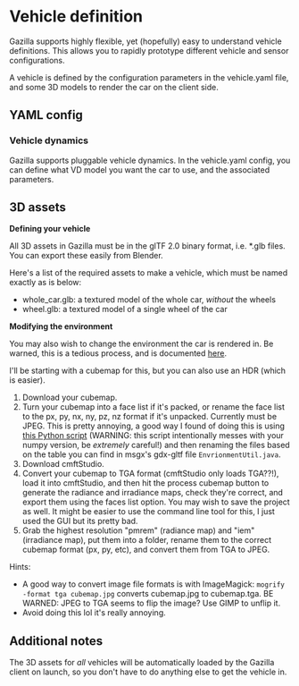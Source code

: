 # Vehicle definition
Gazilla supports highly flexible, yet (hopefully) easy to understand vehicle definitions. This allows
you to rapidly prototype different vehicle and sensor configurations.

A vehicle is defined by the configuration parameters in the vehicle.yaml file, and some 3D models to 
render the car on the client side.

## YAML config
### Vehicle dynamics
Gazilla supports pluggable vehicle dynamics. In the vehicle.yaml config, you can define what
VD model you want the car to use, and the associated parameters.

## 3D assets
**Defining your vehicle**

All 3D assets in Gazilla must be in the glTF 2.0 binary format, i.e. *.glb files. You can export
these easily from Blender.

Here's a list of the required assets to make a vehicle, which must be named exactly as is below:

- whole_car.glb: a textured model of the whole car, _without_ the wheels
- wheel.glb: a textured model of a single wheel of the car

**Modifying the environment**

You may also wish to change the environment the car is rendered in. Be warned, this is a tedious process, and is documented
[here](https://github.com/mgsx-dev/gdx-gltf/blob/master/docs/IBL.md).

I'll be starting with a cubemap for this, but you can also use an HDR (which is easier).

1. Download your cubemap.
2. Turn your cubemap into a face list if it's packed, or rename the face list to the px, py, nx, ny, pz, nz format if
it's unpacked. Currently must be JPEG. This is pretty annoying, a good way I found of doing this is using 
[this Python script](https://pypi.org/project/cubemap-splitter/) (WARNING: this script intentionally messes with your
numpy version, be _extremely_ careful!) and then renaming the files based on the table you can find in msgx's gdx-gltf
file `EnvrionmentUtil.java`.
3. Download cmftStudio.
4. Convert your cubemap to TGA format (cmftStudio only loads TGA??!), load it into cmftStudio, and then hit the process 
cubemap button to generate the radiance and irradiance maps, check they're correct, and export them using the faces list
option. You may wish to save the project as well. It might be easier to use the command line tool for this, I just used
the GUI but its pretty bad.
5. Grab the highest resolution "pmrem" (radiance map) and "iem" (irradiance map), put them into a folder, rename them
to the correct cubemap format (px, py, etc), and convert them from TGA to JPEG.

Hints:

- A good way to convert image file formats is with ImageMagick: `mogrify -format tga cubemap.jpg` converts cubemap.jpg
to cubemap.tga. BE WARNED: JPEG to TGA seems to flip the image? Use GIMP to unflip it.
- Avoid doing this lol it's really annoying.

## Additional notes
The 3D assets for _all_ vehicles will be automatically loaded by the Gazilla client on launch,
so you don't have to do anything else to get the vehicle in.